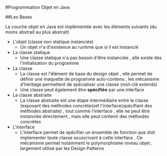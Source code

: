 #Programmation Objet en Java

##Les Bases

La couche objet en Java est implémentée avec les éléments suivants (du moins abstrait au plus abstrait)

 * L'objet (classe non statique instanciée)
    * Un objet n'a d'existence au runtime que si il est instancié
 * La classe statique
    * Une classe statique n'a pas besoin d'être instanciée , elle existe dès l'initialisation du programme
 * La classe
    * La classe est l'élément de base du design objet , elle permet de définir une maquette de programme auto-contenu , les mécanisme d'héritage permettent de spécialiser une classe (mot-clé extends)
    * Une classe peut également être **spécifiée** par une interface
 * La classe abstraite
    * La classe abstraite est une étape intermédiaire entre la classe (exposant des méthodes concrètes)et l'interface(spécifiant des méthodes abstraite) , tout comme l'interface , elle ne peut être instanciée directement , mais elle peut contenir des méthodes concrètes
 * L'interface
    * L'interface permet de spécifier un ensemble de fonction que doit implementer toute classe souscrivant à cette interface . Ce mécanisme permet notamment le polymorphisme niveau objet , largement utilisé par les Design Patterns
    
